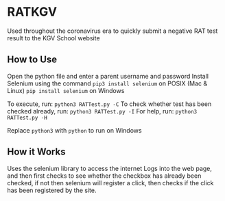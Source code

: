 # RATKGV
Used throughout the coronavirus era to quickly submit a negative RAT test result to the KGV School website

## How to Use
Open the python file and enter a parent username and password
  Install Selenium using the command
  `pip3 install selenium` on POSIX (Mac & Linux)
  `pip install selenium` on Windows

  To execute, run:
  `python3 RATTest.py -C`
  To check whether test has been checked already, run:
  `python3 RATTest.py -I`
  For help, run:
  `python3 RATTest.py -H`

  Replace `python3` with `python` to run on Windows

## How it Works
  Uses the selenium library to access the internet
  Logs into the web page, and then first checks to see whether the checkbox has already been checked, if not then selenium will register a click, then checks if the click has been registered by the site. 
